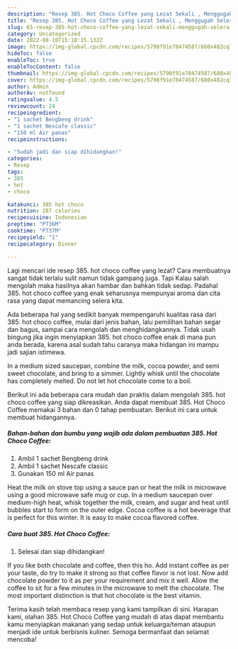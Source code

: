 ```yaml
---
description: "Resep 385. Hot Choco Coffee yang Lezat Sekali , Menggugah Selera"
title: "Resep 385. Hot Choco Coffee yang Lezat Sekali , Menggugah Selera"
slug: 65-resep-385-hot-choco-coffee-yang-lezat-sekali-menggugah-selera
category: Uncategorized
date: 2022-08-10T15:18:15.132Z
image: https://img-global.cpcdn.com/recipes/5798f91e78474587/680x482cq70/385-hot-choco-coffee-foto-resep-utama.jpg
hideToc: false
enableToc: true
enableTocContent: false
thumbnail: https://img-global.cpcdn.com/recipes/5798f91e78474587/680x482cq70/385-hot-choco-coffee-foto-resep-utama.jpg
cover: https://img-global.cpcdn.com/recipes/5798f91e78474587/680x482cq70/385-hot-choco-coffee-foto-resep-utama.jpg
author: Admin
authorAv: notfound
ratingvalue: 4.5
reviewcount: 24
recipeingredient:
- "1 sachet Bengbeng drink"
- "1 sachet Nescafe classic"
- "150 ml Air panas"
recipeinstructions:

- "Sudah jadi dan siap dihidangkan!"
categories:
- Resep
tags:
- 385
- hot
- choco

katakunci: 385 hot choco 
nutrition: 287 calories
recipecuisine: Indonesian
preptime: "PT36M"
cooktime: "PT37M"
recipeyield: "1"
recipecategory: Dinner

---
```



Lagi mencari ide resep 385. hot choco coffee yang lezat? Cara membuatnya sangat tidak terlalu sulit namun tidak gampang juga. Tapi Kalau salah mengolah maka hasilnya akan hambar dan bahkan tidak sedap. Padahal 385. hot choco coffee yang enak seharusnya mempunyai aroma dan cita rasa yang dapat memancing selera kita.


Ada beberapa hal yang sedikit banyak mempengaruhi kualitas rasa dari 385. hot choco coffee, mulai dari jenis bahan, lalu pemilihan bahan segar dan bagus, sampai cara mengolah dan menghidangkannya. Tidak usah bingung jika ingin menyiapkan 385. hot choco coffee enak di mana pun anda berada, karena asal sudah tahu caranya maka hidangan ini mampu jadi sajian istimewa.

In a medium sized saucepan, combine the milk, cocoa powder, and semi sweet chocolate, and bring to a simmer. Lightly whisk until the chocolate has completely melted. Do not let hot chocolate come to a boil.


Berikut ini ada beberapa cara mudah dan praktis dalam mengolah 385. hot choco coffee yang siap dikreasikan. Anda dapat membuat 385. Hot Choco Coffee memakai 3 bahan dan 0 tahap pembuatan. Berikut ini cara untuk membuat hidangannya.

<!--inarticleads1-->

##### Bahan-bahan dan bumbu yang wajib ada dalam pembuatan 385. Hot Choco Coffee:

1. Ambil 1 sachet Bengbeng drink
1. Ambil 1 sachet Nescafe classic
1. Gunakan 150 ml Air panas


Heat the milk on stove top using a sauce pan or heat the milk in microwave using a good microwave safe mug or cup. In a medium saucepan over medium-high heat, whisk together the milk, cream, and sugar and heat until bubbles start to form on the outer edge. Cocoa coffee is a hot beverage that is perfect for this winter. It is easy to make cocoa flavored coffee. 

<!--inarticleads2-->

##### Cara buat 385. Hot Choco Coffee:


1. Selesai dan siap dihidangkan!

If you like both chocolate and coffee, then this ho. Add instant coffee as per your taste, do try to make it strong so that coffee flavor is not lost. Now add chocolate powder to it as per your requirement and mix it well. Allow the coffee to sit for a few minutes in the microwave to melt the chocolate. The most important distinction is that hot chocolate is the best vitamin. 

Terima kasih telah membaca resep yang kami tampilkan di sini. Harapan kami, olahan 385. Hot Choco Coffee yang mudah di atas dapat membantu kamu menyiapkan makanan yang sedap untuk keluarga/teman ataupun menjadi ide untuk berbisnis kuliner. Semoga bermanfaat dan selamat mencoba!
